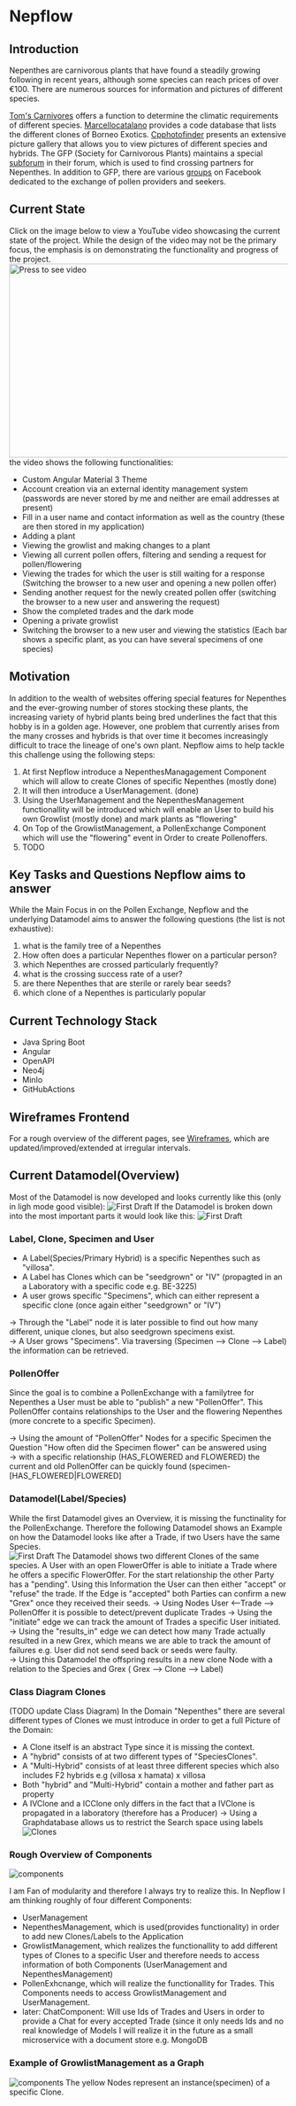 # Nepflow

## Introduction
Nepenthes are carnivorous plants that have found a steadily growing following in recent years, although some species can reach prices of over €100. There are numerous sources for information and pictures of different species.

[Tom's Carnivores](https://tomscarnivores.com/resources/nepenthes-interactive-guide/) offers a function to determine the climatic requirements of different species. [Marcellocatalano](https://www.marcellocatalano.com/aaa.htm) provides a code database that lists the different clones of Borneo Exotics. [Cpphotofinder](https://cpphotofinder.com/Nepenthes.html)
presents an extensive picture gallery that allows you to view pictures of different species and hybrids.
The GFP (Society for Carnivorous Plants) maintains a special [subforum](https://forum.carnivoren.org/forums/forum/132-pollen/)
in their forum, which is used to find crossing partners for Nepenthes. In addition to GFP, there are various [groups](https://www.facebook.com/groups/1615538418599583?_rdr) on Facebook dedicated to the exchange of pollen providers and seekers.

## Current State
Click on the image below to view a YouTube video showcasing the current state of the project. While the design of the video may not be the primary focus, the emphasis is on demonstrating the functionality and progress of the project.
<a href="https://www.youtube.com/watch?v=wQUNHZGiVh8"><img src="https://nepflow.de/wp-content/uploads/2024/09/thumbnail.png" alt="Press to see video" style="width:800px;height:350px;"></a> <br>
the video shows the following functionalities:
- Custom Angular Material 3 Theme
- Account creation via an external identity management system (passwords are never stored by me and neither are email addresses at present)
- Fill in a user name and contact information as well as the country (these are then stored in my application)
- Adding a plant
- Viewing the growlist and making changes to a plant
- Viewing all current pollen offers, filtering and sending a request for pollen/flowering
- Viewing the trades for which the user is still waiting for a response
(Switching the browser to a new user and opening a new pollen offer) 
- Sending another request for the newly created pollen offer
(switching the browser to a new user and answering the request)
- Show the completed trades and the dark mode
- Opening a private growlist
- Switching the browser to a new user and viewing the statistics (Each bar shows a specific plant, as you can have several specimens of one species)



## Motivation
In addition to the wealth of websites offering special features for Nepenthes and the ever-growing number of stores stocking these plants, the increasing variety of hybrid plants being bred underlines the fact that this hobby is in a golden age. However, one problem that currently arises from the many crosses and hybrids is that over time it becomes increasingly difficult to trace the lineage of one's own plant. Nepflow aims to help tackle this challenge using the following steps:
1. At first Nepflow introduce a NepenthesManagagement Component which will allow to create Clones of specific Nepenthes (mostly done)
2. It will then introduce a UserManagement. (done)
3. Using the UserManagement and the NepenthesManagement functionallity will be introduced which will enable an User to build his own Growlist (mostly done) and mark plants as "flowering"
4. On Top of the GrowlistManagement, a PollenExchange Component which will use the "flowering" event in Order to create Pollenoffers.
5. TODO 

## Key Tasks and Questions Nepflow aims to answer
While the Main Focus in on the Pollen Exchange, Nepflow and the underlying Datamodel aims to answer the following questions (the list is not exhaustive):
1. what is the family tree of a Nepenthes
2.  How often does a particular Nepenthes flower on a particular person?
3. which Nepenthes are crossed particularly frequently?
4. what is the crossing success rate of a user?
5. are there Nepenthes that are sterile or rarely bear seeds?
6. which clone of a Nepenthes is particularly popular

## Current Technology Stack
- Java Spring Boot
- Angular 
- OpenAPI
- Neo4j
- MinIo
- GitHubActions


## Wireframes Frontend
For a rough overview of the different pages, see [Wireframes](https://app.moqups.com/Fi0hP5DnuFjdzxUPjcqYW32ByDKFwJDz/view/page/ae3f4a291), which are updated/improved/extended at irregular intervals.

## Current Datamodel(Overview)
Most of the Datamodel is now developed and looks currently like this (only in ligh mode good visible):
![First Draft](https://raw.githubusercontent.com/Lavicola/Nepflow/master/db_schemaFull.svg)
If the Datamodel is broken down into the most important parts it would look like this:
![First Draft](https://raw.githubusercontent.com/Lavicola/Nepflow/master/db_schemaBrokendown.svg)

### Label, Clone, Specimen and User
- A Label(Species/Primary Hybrid) is a specific Nepenthes such as "villosa".
- A Label has Clones which can be "seedgrown" or "IV" (propagted in an a Laboratory with a specific code e.g. BE-3225)
- A user grows specific "Specimens", which can either represent a specific clone (once again either "seedgrown" or "IV")

&rarr; Through the "Label" node it is later possible to find out how many different, unique clones, but also seedgrown specimens exist.  
&rarr; A User grows "Specimens". Via traversing (Specimen --> Clone --> Label) the information can be retrieved. 

### PollenOffer
Since the goal is to combine a PollenExchange with a familytree for Nepenthes a User must be able to "publish" a new "PollenOffer". This PollenOffer contains relationships to the User and the flowering Nepenthes (more concrete to a specific Specimen).  

&rarr; Using the amount of "PollenOffer" Nodes for a specific Specimen the Question "How often did the Specimen flower" can be answered using  
&rarr; with a specific relationship (HAS_FLOWERED and FLOWERED) the current and old PollenOffer can be quickly found (specimen-[HAS_FLOWERED|FLOWERED]   


### Datamodel(Label/Species)
While the first Datamodel gives an Overview, it is missing the functinality for the PollenExchange. Therefore the following Datamodel shows an Example on how the Datamodel looks like after a Trade, if two
Users have the same Species.  
![First Draft](https://github.com/Lavicola/Nepflow/blob/master/DatamodelSpecies.png)
The Datamodel shows two different Clones of the same species. A User with an open FlowerOffer is able to initiate a Trade where he offers a specific FlowerOffer. For the start relationship the other Party has a "pending". Using this Information the User can then either "accept" or "refuse" the trade. If the Edge is "accepted" both Parties can confirm a new "Grex" once they received their seeds.
&rarr; Using Nodes User <--Trade --> PollenOffer it is possible to detect/prevent duplicate Trades 
&rarr; Using the "initiate" edge we can track the amount of Trades a specific User initiated.  
&rarr; Using the "results_in" edge we can detect how many Trade actually resulted in a new Grex, which means we are able to track the amount of failures e.g. User did not send seed back or seeds were faulty.  
&rarr; Using this Datamodel the offspring results in a new clone Node with a relation to the Species and Grex   ( Grex --> Clone --> Label) 


### Class Diagram Clones
(TODO update Class Diagram)
In the Domain "Nepenthes" there are several different types of Clones we must introduce in order to get a full Picture of the Domain:
- A Clone itself is an abstract Type since it is missing the context.
- A "hybrid" consists of at two different types of "SpeciesClones".
- A "Multi-Hybrid" consists of at least three different species which also includes F2 hybrids e.g (villosa x hamata) x villosa
- Both "hybrid" and "Multi-Hybrid" contain a mother and father part as property
- A IVClone and a ICClone only differs in the fact that a IVClone is propagated in a laboratory (therefore has a Producer)
&rarr; Using a Graphdatabase allows us to restrict the Search space using labels
![Clones](https://github.com/Lavicola/Nepflow/blob/master/ClassDiagramClones.png)


### Rough Overview of Components
![components](https://github.com/Lavicola/Nepflow/blob/master/MainComponents.png)

I am Fan of modularity and therefore I always try to realize this.
In Nepflow I am thinking roughly of four different Components:
- UserManagement
- NepenthesManagement, which is used(provides functionality) in order to add new Clones/Labels to the Application
- GrowlistManagement, which realizes the functionallity to add different types of Clones to a specific User and therefore needs to access information of both Components (UserManagement and NepenthesManagement)
- PollenExhcnange, which will realize the functionallity for Trades. This Components needs to access GrowlistManagement and UserManagement.
- later: ChatComponent: Will use Ids of Trades and Users in order to provide a Chat for every accepted Trade (since it only needs Ids and no real knowledge of Models I will realize it in the future as a small microservice with a document store e.g. MongoDB

### Example of GrowlistManagement as a Graph
![components](https://github.com/Lavicola/Nepflow/blob/master/exampleGrowlist.PNG)
The yellow Nodes represent an instance(specimen) of a specific Clone.
